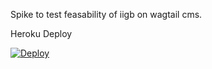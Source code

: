 Spike to test feasability of iigb on wagtail cms.


Heroku Deploy

[![Deploy](https://www.herokucdn.com/deploy/button.png)](https://heroku.com/deploy?template=https://github.com/uktrade/iigb-spike-wagtail)